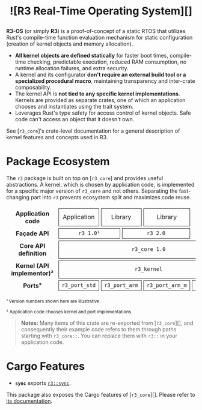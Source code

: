 <h1 align="center" style="border: none">

![R3 Real-Time Operating System][]

</h1>

<style type="text/css">
body.theme-dark h1 img:nth-of-type(1) { filter: brightness(8) hue-rotate(-120deg) invert(90%) saturate(2.8) brightness(1); }
body.theme-ayu h1 img:nth-of-type(1) { filter: brightness(8) hue-rotate(-120deg) invert(90%) saturate(2.8) brightness(0.9); }
</style>

**R3-OS** (or simply **R3**) is a proof-of-concept of a static RTOS that utilizes Rust's compile-time function evaluation mechanism for static configuration (creation of kernel objects and memory allocation).

- **All kernel objects are defined statically** for faster boot times, compile-time checking, predictable execution, reduced RAM consumption, no runtime allocation failures, and extra security.
- A kernel and its configurator **don't require an external build tool or a specialized procedural macro**, maintaining transparency and inter-crate composability.
- The kernel API is **not tied to any specific kernel implementations**. Kernels are provided as separate crates, one of which an application chooses and instantiates using the trait system.
- Leverages Rust's type safety for access control of kernel objects. Safe code can't access an object that it doesn't own.

See [`r3_core`]'s crate-level documentation for a general description of kernel features and concepts used in R3.

# Package Ecosystem

The `r3` package is built on top on [`r3_core`] and provides useful abstractions. A kernel, which is chosen by application code, is implemented for a specific major version of `r3_core` and not others. Separating the fast-changing part into `r3` prevents ecosystem split and maximizes code reuse.

<table class="package-ecosystem-table" align="center">
    <tr>
        <th>Application code</th>
        <td colspan="2">Application</td>
        <td colspan="2">Library</td>
        <td colspan="2">Library</td>
        <td class="noborder">...</td>
    </tr>
    <tr>
        <th>Façade API</th>
        <td colspan="3"><code>r3 1.0¹</code></td>
        <td colspan="3"><code>r3 2.0</code></td>
        <td class="noborder">...</td>
    </tr>
    <tr>
        <th>Core API definition</th>
        <td colspan="7"><code>r3_core 1.0</code></td>
    </tr>
    <tr>
        <th>Kernel (API implementor)²</th>
        <td colspan="7"><code>r3_kernel</code></td>
    </tr>
    <tr>
        <th>Ports²</th>
        <td colspan="2"><code>r3_port_std</code></td>
        <td colspan="2"><code>r3_port_arm</code></td>
        <td colspan="2"><code>r3_port_arm_m</code></td>
        <td><code>r3_port_riscv</code></td>
    </tr>
</table>

<sub>¹ Version numbers shown here are illustrative.</sub>

<sub>² Application code chooses kernel and port implementations.</sub>

<style type="text/css">
.package-ecosystem-table { border-collapse: separate; border-spacing: 5px !important; }
.package-ecosystem-table td { border: 0.5px currentColor solid !important; text-align: center; vertical-align: middle }
.package-ecosystem-table td.noborder,
.package-ecosystem-table th { border: none !important; }
</style>

<div class="admonition-follows"></div>

> **Notes:** Many items of this crate are re-exported from [`r3_core`][], and consequently their example code refers to them through paths starting with `r3_core::`. You can replace them with `r3::` in your application code.

<!-- Display a "some Cargo features are disabled" warning in the documentation so that the user can know some items are missing for that reason. But we don't want this message to be displayed when someone is viewing `lib.md` directly, so the actual message is rendered by CSS. -->
<div class="admonition-follows"></div>
<blockquote class="disabled-feature-warning"><p><span></span><code></code></p></blockquote>

# Cargo Features

 - **`sync`** exports [`r3::sync`](crate::sync).

This package also exposes the Cargo features of [`r3_core`][]. Please refer to [its documentation][1].

[1]: r3_core#cargo-features

